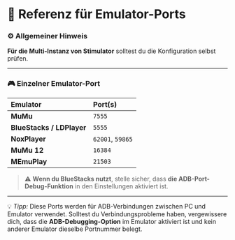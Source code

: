 
# 🧠 Referenz für Emulator-Ports

### ⚙️ Allgemeiner Hinweis

**Für die Multi-Instanz von Stimulator** solltest du die Konfiguration selbst prüfen.

---

### 🎮 Einzelner Emulator-Port

| Emulator                  | Port(s)          |
| :------------------------ | :--------------- |
| **MuMu**                  | `7555`           |
| **BlueStacks / LDPlayer** | `5555`           |
| **NoxPlayer**             | `62001`, `59865` |
| **MuMu 12**               | `16384`          |
| **MEmuPlay**              | `21503`          |

> ⚠️ **Wenn du BlueStacks nutzt**, stelle sicher, dass
> **die ADB-Port-Debug-Funktion** in den Einstellungen aktiviert ist.

---

💡 *Tipp:* Diese Ports werden für ADB-Verbindungen zwischen PC und Emulator verwendet.
Solltest du Verbindungsprobleme haben, vergewissere dich, dass die **ADB-Debugging-Option** im Emulator aktiviert ist und kein anderer Emulator dieselbe Portnummer belegt.
